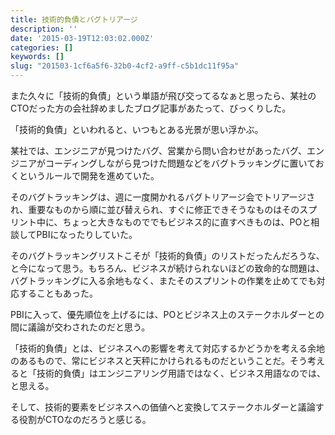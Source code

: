 ```yaml
---
title: 技術的負債とバグトリアージ
description: ''
date: '2015-03-19T12:03:02.000Z'
categories: []
keywords: []
slug: "201503-1cf6a5f6-32b0-4cf2-a9ff-c5b1dc11f95a"
---
```

また久々に「技術的負債」という単語が飛び交ってるなぁと思ったら、某社のCTOだった方の会社辞めましたブログ記事があたって、びっくりした。

「技術的負債」といわれると、いつもとある光景が思い浮かぶ。

某社では、エンジニアが見つけたバグ、営業から問い合わせがあったバグ、エンジニアがコーディングしながら見つけた問題などをバグトラッキングに置いておくというルールで開発を進めていた。

そのバグトラッキングは、週に一度開かれるバグトリアージ会でトリアージされ、重要なものから順に並び替えられ、すぐに修正できそうなものはそのスプリント中に、ちょっと大きなものででもビジネス的に直すべきものは、POと相談してPBIになったりしていた。

そのバグトラッキングリストこそが「技術的負債」のリストだったんだろうな、と今になって思う。もちろん、ビジネスが続けられないほどの致命的な問題は、バグトラッキングに入る余地もなく、またそのスプリントの作業を止めてでも対応することもあった。

PBIに入って、優先順位を上げるには、POとビジネス上のステークホルダーとの間に議論が交わされたのだと思う。

「技術的負債」とは、ビジネスへの影響を考えて対応するかどうかを考える余地のあるもので、常にビジネスと天秤にかけられるものだということだ。そう考えると「技術的負債」はエンジニアリング用語ではなく、ビジネス用語なのでは、と思える。

そして、技術的要素をビジネスへの価値へと変換してステークホルダーと議論する役割がCTOなのだろうと感じる。